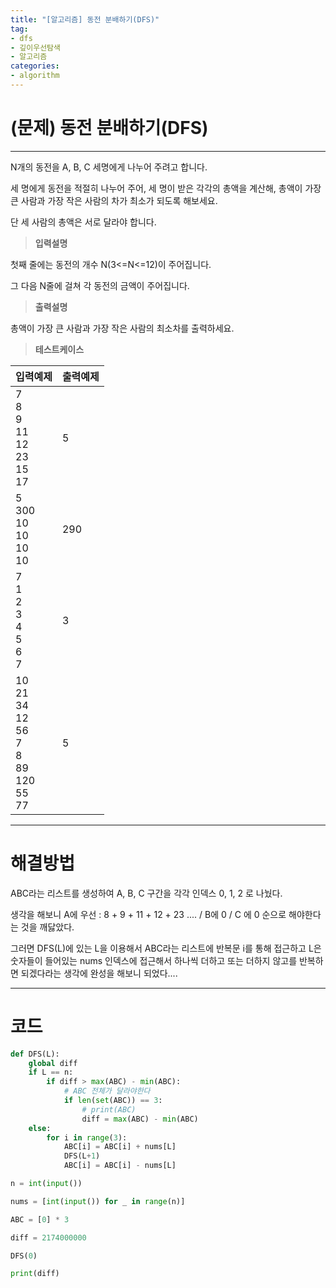 ```yaml
---
title: "[알고리즘] 동전 분배하기(DFS)"
tag:
- dfs
- 깊이우선탐색
- 알고리즘
categories:
- algorithm
---
```


# (문제) 동전 분배하기(DFS)
---

N개의 동전을 A, B, C 세명에게 나누어 주려고 합니다.

세 명에게 동전을 적절히 나누어 주어, 세 명이 받은 각각의 총액을 계산해, 총액이 가장 큰 사람과 가장 작은 사람의 차가 최소가 되도록 해보세요.

단 세 사람의 총액은 서로 달라야 합니다.


> **입력설명**

첫째 줄에는 동전의 개수 N(3<=N<=12)이 주어집니다.

그 다음 N줄에 걸쳐 각 동전의 금액이 주어집니다.

> **출력설명**

총액이 가장 큰 사람과 가장 작은 사람의 최소차를 출력하세요.

> **테스트케이스**
 

| 입력예제 | 출력예제 |
| -------- | -------- | 
| 7<br>8<br>9<br>11<br>12<br>23<br>15<br>17 | 5 | 
| 5<br>300<br>10<br>10<br>10<br>10 | 290 | 
| 7<br>1<br>2<br>3<br>4<br>5<br>6<br>7 | 3 | 
| 10<br>21<br>34<br>12<br>56<br>7<br>8<br>89<br>120<br>55<br>77<br> | 5 | 

---
# 해결방법

ABC라는 리스트를 생성하여 A, B, C 구간을 각각 인덱스 0, 1, 2 로 나눴다.

생각을 해보니 A에 우선 : 8 + 9 + 11 + 12 + 23 .... / B에 0 / C 에 0 순으로 해야한다는 것을 깨닳았다.

그러면 DFS(L)에 있는 L을 이용해서 ABC라는 리스트에 반복문 i를 통해 접근하고 L은 숫자들이 들어있는 nums 인덱스에 접근해서 하나씩 더하고 또는 더하지 않고를 반복하면 되겠다라는 생각에 완성을 해보니 되었다....

---
# 코드
```python
def DFS(L):
    global diff
    if L == n:
        if diff > max(ABC) - min(ABC):
            # ABC 전체가 달라야한다
            if len(set(ABC)) == 3:
                # print(ABC)
                diff = max(ABC) - min(ABC)
    else:
        for i in range(3):
            ABC[i] = ABC[i] + nums[L]
            DFS(L+1)
            ABC[i] = ABC[i] - nums[L]

n = int(input())

nums = [int(input()) for _ in range(n)]

ABC = [0] * 3

diff = 2174000000

DFS(0)

print(diff)
```

